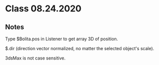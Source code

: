 # Class 08.24.2020

## Notes

Type $Bolita.pos in Listener to get array 3D of position. <br />

$.dir (direction vector normalized, no matter the selected object's scale). <br />

3dsMax is not case sensitive. <br />
